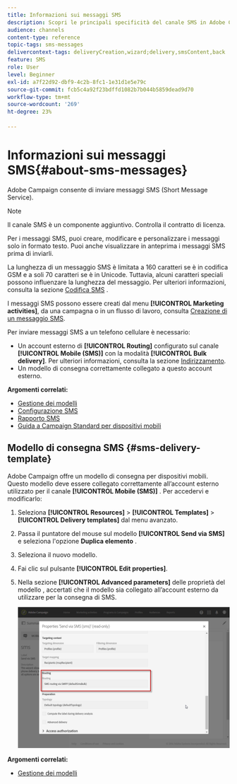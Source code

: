 ```yaml
---
title: Informazioni sui messaggi SMS
description: Scopri le principali specificità del canale SMS in Adobe Campaign.
audience: channels
content-type: reference
topic-tags: sms-messages
delivercontext-tags: deliveryCreation,wizard;delivery,smsContent,back
feature: SMS
role: User
level: Beginner
exl-id: a7f22d92-dbf9-4c2b-8fc1-1e31d1e5e79c
source-git-commit: fcb5c4a92f23bdffd1082b7b044b5859dead9d70
workflow-type: tm+mt
source-wordcount: '269'
ht-degree: 23%

---
```


# Informazioni sui messaggi SMS{#about-sms-messages}

Adobe Campaign consente di inviare messaggi SMS (Short Message Service).

>[!NOTE]
>
>Il canale SMS è un componente aggiuntivo. Controlla il contratto di licenza.

Per i messaggi SMS, puoi creare, modificare e personalizzare i messaggi solo in formato testo. Puoi anche visualizzare in anteprima i messaggi SMS prima di inviarli.

La lunghezza di un messaggio SMS è limitata a 160 caratteri se è in codifica GSM e a soli 70 caratteri se è in Unicode. Tuttavia, alcuni caratteri speciali possono influenzare la lunghezza del messaggio. Per ulteriori informazioni, consulta la sezione [Codifica SMS](../../administration/using/configuring-sms-channel.md#sms-encoding--length-and-transliteration) .

I messaggi SMS possono essere creati dal menu **[!UICONTROL Marketing activities]**, da una campagna o in un flusso di lavoro, consulta [Creazione di un messaggio SMS](../../channels/using/creating-an-sms-message.md).

Per inviare messaggi SMS a un telefono cellulare è necessario:

* Un account esterno di **[!UICONTROL Routing]** configurato sul canale **[!UICONTROL Mobile (SMS)]** con la modalità **[!UICONTROL Bulk delivery]**. Per ulteriori informazioni, consulta la sezione [Indirizzamento](../../administration/using/configuring-sms-channel.md#defining-an-sms-routing).
* Un modello di consegna correttamente collegato a questo account esterno.

**Argomenti correlati:**

* [Gestione dei modelli](../../start/using/marketing-activity-templates.md)
* [Configurazione SMS](../../administration/using/configuring-sms-channel.md#defining-an-sms-routing)
* [Rapporto SMS](../../reporting/using/sms-report.md)
* [Guida a Campaign Standard per dispositivi mobili](https://helpx.adobe.com/it/campaign/kb/acs-mobile.html)

## Modello di consegna SMS {#sms-delivery-template}

Adobe Campaign offre un modello di consegna per dispositivi mobili. Questo modello deve essere collegato correttamente all’account esterno utilizzato per il canale **[!UICONTROL Mobile (SMS)]** . Per accedervi e modificarlo:

1. Seleziona **[!UICONTROL Resources]** > **[!UICONTROL Templates]** > **[!UICONTROL Delivery templates]** dal menu avanzato.
1. Passa il puntatore del mouse sul modello **[!UICONTROL Send via SMS]** e seleziona l&#39;opzione **Duplica elemento** .
1. Seleziona il nuovo modello.
1. Fai clic sul pulsante **[!UICONTROL Edit properties]**.
1. Nella sezione **[!UICONTROL Advanced parameters]** delle proprietà del modello , accertati che il modello sia collegato all’account esterno da utilizzare per la consegna di SMS.

   ![](assets/sms_template.png)

**Argomenti correlati:**

* [Gestione dei modelli](../../start/using/marketing-activity-templates.md)
